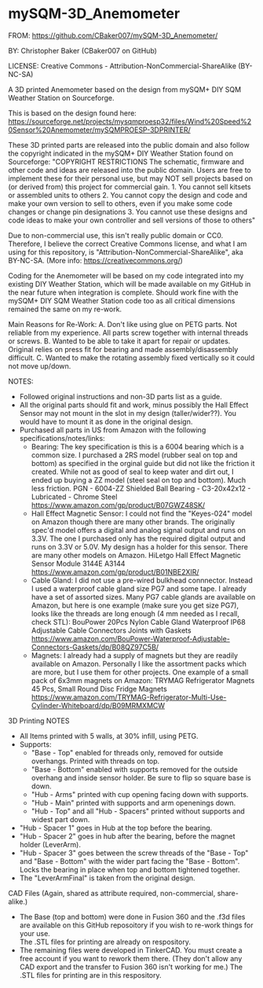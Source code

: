 # mySQM-3D_Anemometer

FROM: https://github.com/CBaker007/mySQM-3D_Anemometer/

BY: Christopher Baker (CBaker007 on GitHub)

LICENSE: Creative Commons - Attribution-NonCommercial-ShareAlike (BY-NC-SA)

A 3D printed Anemometer based on the design from mySQM+ DIY SQM Weather Station on Sourceforge.

This is based on the design found here:
https://sourceforge.net/projects/mysqmproesp32/files/Wind%20Speed%20Sensor%20Anemometer/mySQMPROESP-3DPRINTER/

These 3D printed parts are released into the public domain and also follow the copyright indicated in the 
mySQM+ DIY Weather Station found on Sourceforge:
    "COPYRIGHT RESTRICTIONS
    The schematic, firmware and other code and ideas are released into the public domain. Users are free to
    implement these for their personal use, but may NOT sell projects based on (or derived from) this project
    for commercial gain.
    1. You cannot sell kitsets or assembled units to others
    2. You cannot copy the design and code and make your own version to sell to others, even if you make 
       some code changes or change pin designations
    3. You cannot use these designs and code ideas to make your own controller and sell versions of those 
       to others"

Due to non-commercial use, this isn't really public domain or CC0.  Therefore, I believe the correct 
Creative Commons license, and what I am using for this repository, is 
"Attribution-NonCommercial-ShareAlike", aka BY-NC-SA. (More info: https://creativecommons.org/)

Coding for the Anemometer will be based on my code integrated into my existing DIY Weather Station, which will 
be made available on my GitHub in the near future when integration is complete.  Should work fine with the 
mySQM+ DIY SQM Weather Station code too as all critical dimensions remained the same on my re-work.

Main Reasons for Re-Work:
A. Don't like using glue on PETG parts.   Not reliable from my experience.  All parts screw together 
   with internal threads or screws.
B. Wanted to be able to take it apart for repair or updates.   Original relies on press fit for bearing 
   and made assembly/disassembly difficult.
C. Wanted to make the rotating assembly fixed vertically so it could not move up/down.

NOTES:
* Followed original instructions and non-3D parts list as a guide.
* All the original parts should fit and work, minus possibly the Hall Effect Sensor may not mount
  in the slot in my design (taller/wider??). You would have to mount it as done in the original design.
* Purchased all parts in US from Amazon with the following specifications/notes/links:
  - Bearing:  The key specification is this is a 6004 bearing which is a common size.  I purchased 
    a 2RS model (rubber seal on top and bottom) as specified in the orginal guide but did not like
    the friction it created.  While not as good of seal to keep water and dirt out, I ended up
    buying a ZZ model (steel seal on top and bottom).  Much less friction.
    PGN - 6004-ZZ Shielded Ball Bearing - C3-20x42x12 - Lubricated - Chrome Steel
    https://www.amazon.com/gp/product/B07GWZ48SK/
  - Hall Effect Magnetic Sensor: I could not find the "Keyes-024" model on Amazon though there
    are many other brands.  The originally spec'd model offers a digital and analog signal
    output and runs on 3.3V.  The one I purchased only has the required digital output
    and runs on 3.3V or 5.0V. My design has a holder for this sensor.
    There are many other models on Amazon.
    HiLetgo Hall Effect Magnetic Sensor Module 3144E A3144
    https://www.amazon.com/gp/product/B01NBE2XIR/
  - Cable Gland:  I did not use a pre-wired bulkhead connnector.  Instead I used a waterproof
    cable gland size PG7 and some tape. I already have a set of assorted sizes.  Many PG7 
    cable glands are available on Amazon, but here is one example (make sure you get size PG7), 
    looks like the threads are long enough (4 mm needed as I recall, check STL):
    BouPower 20Pcs Nylon Cable Gland Waterproof IP68 Adjustable Cable Connectors Joints with Gaskets
    https://www.amazon.com/BouPower-Waterproof-Adjustable-Connectors-Gaskets/dp/B08QZ97C5B/
  - Magnets:  I already had a supply of magnets but they are readily available on Amazon.
    Personally I like the assortment packs which are more, but I use them for other projects.
    One example of a small pack of 6x3mm magnets on Amazon:
    TRYMAG Refrigerator Magnets 45 Pcs, Small Round Disc Fridge Magnets
    https://www.amazon.com/TRYMAG-Refrigerator-Multi-Use-Cylinder-Whiteboard/dp/B09MRMXMCW
 
 3D Printing NOTES
 *  All Items printed with 5 walls, at 30% infill, using PETG.
 *  Supports:
    - "Base - Top" enabled for threads only, removed for outside overhangs.
      Printed with threads on top.
    - "Base - Bottom" enabled with supports removed for the outside overhang and 
      inside sensor holder.  Be sure to flip so square base is down.
    - "Hub - Arms" printed with cup opening facing down with supports.
    - "Hub - Main" printed with supports and arm openenings down.
    - "Hub - Top" and all "Hub - Spacers" printed without supports and widest part down.
 *  "Hub - Spacer 1" goes in Hub at the top before the bearing.
 *  "Hub - Spacer 2" goes in hub after the bearing, before the magnet holder (LeverArm).
 *  "Hub - Spacer 3" goes between the screw threads of the "Base - Top" and "Base - Bottom"
    with the wider part facing the "Base - Bottom".  Locks the bearing in place when
    top and bottom tightened together.
 *  The "LeverArmFinal" is taken from the original design.

CAD Files (Again, shared as attribute required, non-commercial, share-alike.)
 *  The Base (top and bottom) were done in Fusion 360 and the .f3d files are available
    on this GitHub reposoitory if you wish to re-work things for your use.  
    The .STL files for printing are already on respository.
 *  The remaining files were developed in TinkerCAD.  You must create a free account
    if you want to rework them there.  (They don't allow any CAD export and the
    transfer to Fusion 360 isn't working for me.)  The .STL files for printing are
    in this respository.
 
